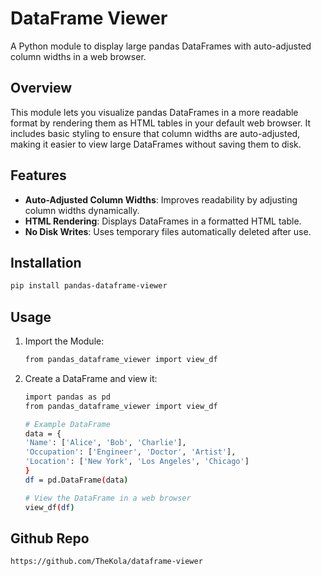 # DataFrame Viewer

A Python module to display large pandas DataFrames with auto-adjusted column widths in a web browser.

## Overview

This module lets you visualize pandas DataFrames in a more readable format by rendering them as HTML tables in your default web browser. It includes basic styling to ensure that column widths are auto-adjusted, making it easier to view large DataFrames without saving them to disk.

## Features

- **Auto-Adjusted Column Widths**: Improves readability by adjusting column widths dynamically.
- **HTML Rendering**: Displays DataFrames in a formatted HTML table.
- **No Disk Writes**: Uses temporary files automatically deleted after use.

## Installation
   ```bash
   pip install pandas-dataframe-viewer
   ```

## Usage

1. Import the Module:
    ```bash
    from pandas_dataframe_viewer import view_df
2. Create a DataFrame and view it:
    ```bash
    import pandas as pd
    from pandas_dataframe_viewer import view_df

    # Example DataFrame
    data = {
    'Name': ['Alice', 'Bob', 'Charlie'],
    'Occupation': ['Engineer', 'Doctor', 'Artist'],
    'Location': ['New York', 'Los Angeles', 'Chicago']
    }
    df = pd.DataFrame(data)

    # View the DataFrame in a web browser
    view_df(df)

## Github Repo
```bash
https://github.com/TheKola/dataframe-viewer
```